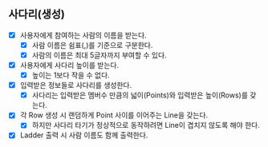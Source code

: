 ## 사다리(생성)

- [x] 사용자에게 참여하는 사람의 이름을 받는다.
    - [x] 사람 이름은 쉼표(,)를 기준으로 구분한다.
    - [x] 사람의 이름은 최대 5글자까지 부여할 수 있다.
- [x] 사용자에게 사다리 높이를 받는다.
    - [x] 높이는 1보다 작을 수 없다.
- [x] 입력받은 정보들로 사다리를 생성한다.
  - [x] 사다리는 입력받은 멤버수 만큼의 넓이(Points)와 입력받은 높이(Rows)를 갖는다.
- [x] 각 Row 생성 시 랜덤하게 Point 사이를 이어주는 Line을 갖는다.
  - [x] 하지만 사다리 타기가 정상적으로 동작하려면 Line이 겹치지 않도록 해야 한다.
- [x] Ladder 출력 시 사람 이름도 함께 출력한다.

